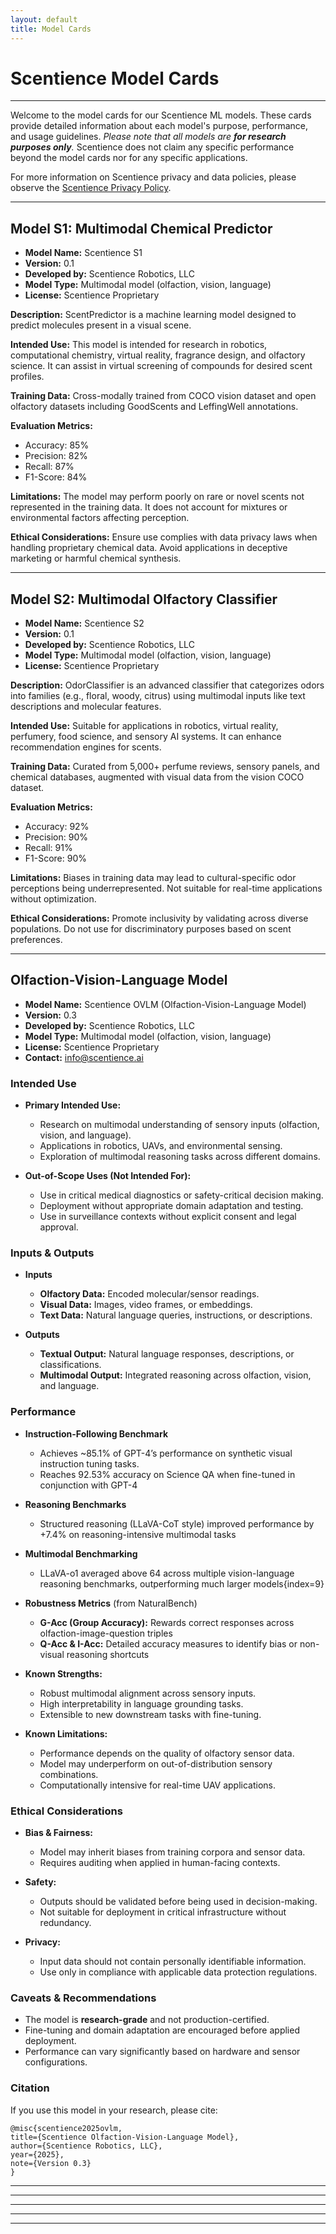 ```yaml
---
layout: default
title: Model Cards
---
```


# Scentience Model Cards
---
Welcome to the model cards for our Scentience ML models. These cards provide detailed information about each model's purpose, performance, and usage guidelines. _Please note that all models are **for research purposes only**._ Scentience does not claim any specific performance beyond the model cards nor for any specific applications.

For more information on Scentience privacy and data policies, please observe the [Scentience Privacy Policy](https://scentience.ai/app-privacy-policy).

---

## Model S1: Multimodal Chemical Predictor
- **Model Name:** Scentience S1  
- **Version:** 0.1  
- **Developed by:** Scentience Robotics, LLC  
- **Model Type:** Multimodal model (olfaction, vision, language)  
- **License:** Scentience Proprietary  

**Description:** ScentPredictor is a machine learning model designed to predict molecules present in a visual scene.

**Intended Use:** This model is intended for research in robotics, computational chemistry, virtual reality, fragrance design, and olfactory science. It can assist in virtual screening of compounds for desired scent profiles.

**Training Data:** Cross-modally trained from COCO vision dataset and open olfactory datasets including GoodScents and LeffingWell annotations.

**Evaluation Metrics:**

- Accuracy: 85%
- Precision: 82%
- Recall: 87%
- F1-Score: 84%

**Limitations:** The model may perform poorly on rare or novel scents not represented in the training data. It does not account for mixtures or environmental factors affecting perception.

**Ethical Considerations:** Ensure use complies with data privacy laws when handling proprietary chemical data. Avoid applications in deceptive marketing or harmful chemical synthesis.


---

## Model S2: Multimodal Olfactory Classifier
- **Model Name:** Scentience S2  
- **Version:** 0.1  
- **Developed by:** Scentience Robotics, LLC  
- **Model Type:** Multimodal model (olfaction, vision, language)  
- **License:** Scentience Proprietary  

**Description:** OdorClassifier is an advanced classifier that categorizes odors into families (e.g., floral, woody, citrus) using multimodal inputs like text descriptions and molecular features.

**Intended Use:** Suitable for applications in robotics, virtual reality, perfumery, food science, and sensory AI systems. It can enhance recommendation engines for scents.

**Training Data:** Curated from 5,000+ perfume reviews, sensory panels, and chemical databases, augmented with visual data from the vision COCO dataset.

**Evaluation Metrics:**

- Accuracy: 92%
- Precision: 90%
- Recall: 91%
- F1-Score: 90%

**Limitations:** Biases in training data may lead to cultural-specific odor perceptions being underrepresented. Not suitable for real-time applications without optimization.

**Ethical Considerations:** Promote inclusivity by validating across diverse populations. Do not use for discriminatory purposes based on scent preferences.


---

## Olfaction-Vision-Language Model  
- **Model Name:** Scentience OVLM (Olfaction-Vision-Language Model)  
- **Version:** 0.3
- **Developed by:** Scentience Robotics, LLC  
- **Model Type:** Multimodal model (olfaction, vision, language)  
- **License:** Scentience Proprietary  
- **Contact:** info@scentience.ai

### Intended Use

- **Primary Intended Use:**  
  - Research on multimodal understanding of sensory inputs (olfaction, vision, and language).  
  - Applications in robotics, UAVs, and environmental sensing.  
  - Exploration of multimodal reasoning tasks across different domains.  

- **Out-of-Scope Uses (Not Intended For):**  
  - Use in critical medical diagnostics or safety-critical decision making.  
  - Deployment without appropriate domain adaptation and testing.  
  - Use in surveillance contexts without explicit consent and legal approval.  

### Inputs & Outputs

- **Inputs**  
    - **Olfactory Data:** Encoded molecular/sensor readings.  
    - **Visual Data:** Images, video frames, or embeddings.  
    - **Text Data:** Natural language queries, instructions, or descriptions.  

- **Outputs**  
    - **Textual Output:** Natural language responses, descriptions, or classifications.  
    - **Multimodal Output:** Integrated reasoning across olfaction, vision, and language.  

### Performance

- **Instruction-Following Benchmark**
  - Achieves ~85.1% of GPT-4’s performance on synthetic visual instruction tuning tasks.  
  - Reaches 92.53% accuracy on Science QA when fine-tuned in conjunction with GPT-4

- **Reasoning Benchmarks**
  - Structured reasoning (LLaVA-CoT style) improved performance by +7.4% on reasoning-intensive multimodal tasks

- **Multimodal Benchmarking**
  - LLaVA-o1 averaged above 64 across multiple vision-language reasoning benchmarks, outperforming much larger models{index=9}

- **Robustness Metrics** (from NaturalBench)
  - **G-Acc (Group Accuracy):** Rewards correct responses across olfaction-image-question triples
  - **Q-Acc & I-Acc:** Detailed accuracy measures to identify bias or non-visual reasoning shortcuts

- **Known Strengths:**  
  - Robust multimodal alignment across sensory inputs.  
  - High interpretability in language grounding tasks.  
  - Extensible to new downstream tasks with fine-tuning.  

- **Known Limitations:**  
  - Performance depends on the quality of olfactory sensor data.  
  - Model may underperform on out-of-distribution sensory combinations.  
  - Computationally intensive for real-time UAV applications.  

### Ethical Considerations

- **Bias & Fairness:**  
  - Model may inherit biases from training corpora and sensor data.  
  - Requires auditing when applied in human-facing contexts.  

- **Safety:**  
  - Outputs should be validated before being used in decision-making.  
  - Not suitable for deployment in critical infrastructure without redundancy.  

- **Privacy:**  
  - Input data should not contain personally identifiable information.  
  - Use only in compliance with applicable data protection regulations.  

### Caveats & Recommendations

- The model is **research-grade** and not production-certified.  
- Fine-tuning and domain adaptation are encouraged before applied deployment.  
- Performance can vary significantly based on hardware and sensor configurations.  

### Citation

If you use this model in your research, please cite:  

```
@misc{scentience2025ovlm,
title={Scentience Olfaction-Vision-Language Model},
author={Scentience Robotics, LLC},
year={2025},
note={Version 0.3}
}
```


---
---
---
---
---